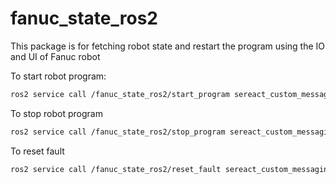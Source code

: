 # fanuc_state_ros2
This package is for fetching robot state and restart the program using the IO and UI of Fanuc robot


To start robot program:

```bash 
ros2 service call /fanuc_state_ros2/start_program sereact_custom_messaging/srv/BoolSrv
```

To stop robot program

```bash 
ros2 service call /fanuc_state_ros2/stop_program sereact_custom_messaging/srv/BoolSrv
```

To reset fault

```bash 
ros2 service call /fanuc_state_ros2/reset_fault sereact_custom_messaging/srv/BoolSrv
```